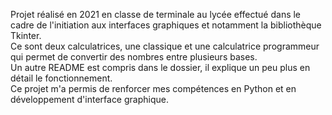 Projet réalisé en 2021 en classe de terminale au lycée effectué dans le cadre de l'initiation aux interfaces graphiques et notamment la bibliothèque Tkinter.  
Ce sont deux calculatrices, une classique et une calculatrice programmeur qui permet de convertir des nombres entre plusieurs bases.  
Un autre README est compris dans le dossier, il explique un peu plus en détail le fonctionnement.  
Ce projet m'a permis de renforcer mes compétences en Python et en développement d'interface graphique.  
